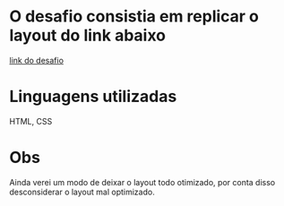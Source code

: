 # O desafio consistia em replicar o layout do link abaixo 

[link do desafio](https://efficient-sloth-d85.notion.site/Desafio-avan-ado-Recriando-layout-17338681d78c439aa64ac9474d7c6d92)

# Linguagens utilizadas
HTML, CSS

# Obs
Ainda verei um modo de deixar o layout todo otimizado, por conta disso desconsiderar o layout mal optimizado.